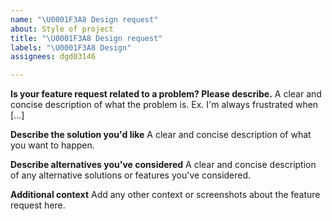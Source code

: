 ```yaml
---
name: "\U0001F3A8 Design request"
about: Style of project
title: "\U0001F3A8 Design request"
labels: "\U0001F3A8 Design"
assignees: dgd03146

---
```


**Is your feature request related to a problem? Please describe.**
A clear and concise description of what the problem is. Ex. I'm always frustrated when [...]

**Describe the solution you'd like**
A clear and concise description of what you want to happen.

**Describe alternatives you've considered**
A clear and concise description of any alternative solutions or features you've considered.

**Additional context**
Add any other context or screenshots about the feature request here.
